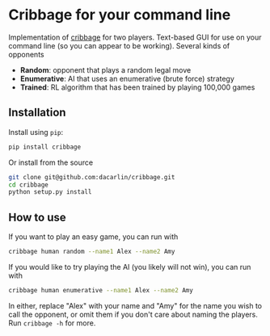 # Cribbage for your command line 

Implementation of [cribbage](https://www.pagat.com/adders/crib6.html) for two players. Text-based GUI for use on your command line (so you can appear to be working). Several kinds of opponents

- **Random**: opponent that plays a random legal move
- **Enumerative**: AI that uses an enumerative (brute force) strategy 
- **Trained**: RL algorithm that has been trained by playing 100,000 games  

## Installation 

Install using `pip`:

```bash
pip install cribbage 
``` 

Or install from the source 

```bash
git clone git@github.com:dacarlin/cribbage.git
cd cribbage 
python setup.py install 
```

## How to use 

If you want to play an easy game, you can run with 

```bash 
cribbage human random --name1 Alex --name2 Amy  
```

If you would like to try playing the AI (you likely will not win), you can run with 

```bash 
cribbage human enumerative --name1 Alex --name2 Amy 
```

In either, replace "Alex" with your name and "Amy" for the name you wish to call the opponent, or omit them if you don't care about naming the players. Run `cribbage -h` for more. 
